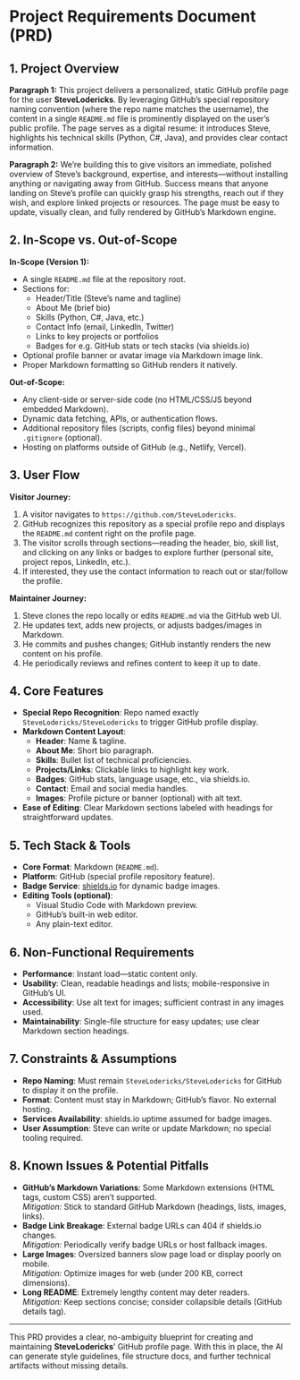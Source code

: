 # Project Requirements Document (PRD)

## 1. Project Overview

**Paragraph 1:**
This project delivers a personalized, static GitHub profile page for the user **SteveLodericks**. By leveraging GitHub’s special repository naming convention (where the repo name matches the username), the content in a single `README.md` file is prominently displayed on the user’s public profile. The page serves as a digital resume: it introduces Steve, highlights his technical skills (Python, C#, Java), and provides clear contact information.

**Paragraph 2:**
We’re building this to give visitors an immediate, polished overview of Steve’s background, expertise, and interests—without installing anything or navigating away from GitHub. Success means that anyone landing on Steve’s profile can quickly grasp his strengths, reach out if they wish, and explore linked projects or resources. The page must be easy to update, visually clean, and fully rendered by GitHub’s Markdown engine.

## 2. In-Scope vs. Out-of-Scope

**In-Scope (Version 1):**
- A single `README.md` file at the repository root.
- Sections for: 
  - Header/Title (Steve’s name and tagline)
  - About Me (brief bio)
  - Skills (Python, C#, Java, etc.)
  - Contact Info (email, LinkedIn, Twitter)
  - Links to key projects or portfolios
  - Badges for e.g. GitHub stats or tech stacks (via shields.io)
- Optional profile banner or avatar image via Markdown image link.
- Proper Markdown formatting so GitHub renders it natively.

**Out-of-Scope:**
- Any client-side or server-side code (no HTML/CSS/JS beyond embedded Markdown).
- Dynamic data fetching, APIs, or authentication flows.
- Additional repository files (scripts, config files) beyond minimal `.gitignore` (optional).
- Hosting on platforms outside of GitHub (e.g., Netlify, Vercel).

## 3. User Flow

**Visitor Journey:**
1. A visitor navigates to `https://github.com/SteveLodericks`.  
2. GitHub recognizes this repository as a special profile repo and displays the `README.md` content right on the profile page.  
3. The visitor scrolls through sections—reading the header, bio, skill list, and clicking on any links or badges to explore further (personal site, project repos, LinkedIn, etc.).  
4. If interested, they use the contact information to reach out or star/follow the profile.

**Maintainer Journey:**
1. Steve clones the repo locally or edits `README.md` via the GitHub web UI.  
2. He updates text, adds new projects, or adjusts badges/images in Markdown.  
3. He commits and pushes changes; GitHub instantly renders the new content on his profile.  
4. He periodically reviews and refines content to keep it up to date.

## 4. Core Features

- **Special Repo Recognition**: Repo named exactly `SteveLodericks/SteveLodericks` to trigger GitHub profile display.
- **Markdown Content Layout**:
  - **Header**: Name & tagline.
  - **About Me**: Short bio paragraph.
  - **Skills**: Bullet list of technical proficiencies.
  - **Projects/Links**: Clickable links to highlight key work.
  - **Badges**: GitHub stats, language usage, etc., via shields.io.
  - **Contact**: Email and social media handles.
  - **Images**: Profile picture or banner (optional) with alt text.
- **Ease of Editing**: Clear Markdown sections labeled with headings for straightforward updates.

## 5. Tech Stack & Tools

- **Core Format**: Markdown (`README.md`).
- **Platform**: GitHub (special profile repository feature).
- **Badge Service**: [shields.io](https://shields.io/) for dynamic badge images.
- **Editing Tools (optional)**:
  - Visual Studio Code with Markdown preview.
  - GitHub’s built-in web editor.
  - Any plain-text editor.

## 6. Non-Functional Requirements

- **Performance**: Instant load—static content only.  
- **Usability**: Clean, readable headings and lists; mobile-responsive in GitHub’s UI.  
- **Accessibility**: Use alt text for images; sufficient contrast in any images used.  
- **Maintainability**: Single-file structure for easy updates; use clear Markdown section headings.

## 7. Constraints & Assumptions

- **Repo Naming**: Must remain `SteveLodericks/SteveLodericks` for GitHub to display it on the profile.  
- **Format**: Content must stay in Markdown; GitHub’s flavor. No external hosting.  
- **Services Availability**: shields.io uptime assumed for badge images.  
- **User Assumption**: Steve can write or update Markdown; no special tooling required.

## 8. Known Issues & Potential Pitfalls

- **GitHub’s Markdown Variations**: Some Markdown extensions (HTML tags, custom CSS) aren’t supported.  
  *Mitigation:* Stick to standard GitHub Markdown (headings, lists, images, links).  
- **Badge Link Breakage**: External badge URLs can 404 if shields.io changes.  
  *Mitigation:* Periodically verify badge URLs or host fallback images.  
- **Large Images**: Oversized banners slow page load or display poorly on mobile.  
  *Mitigation:* Optimize images for web (under 200 KB, correct dimensions).  
- **Long README**: Extremely lengthy content may deter readers.  
  *Mitigation:* Keep sections concise; consider collapsible details (GitHub details tag).

---

This PRD provides a clear, no-ambiguity blueprint for creating and maintaining **SteveLodericks**’ GitHub profile page. With this in place, the AI can generate style guidelines, file structure docs, and further technical artifacts without missing details.